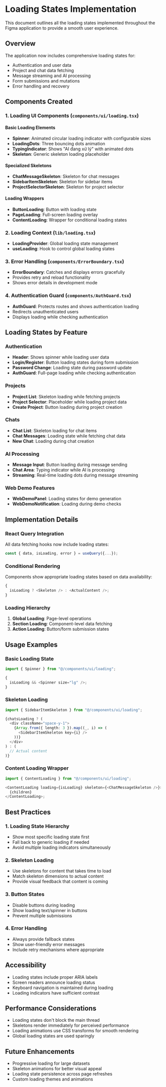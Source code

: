 # Loading States Implementation

This document outlines all the loading states implemented throughout the Figma application to provide a smooth user experience.

## Overview

The application now includes comprehensive loading states for:

- Authentication and user data
- Project and chat data fetching
- Message streaming and AI processing
- Form submissions and mutations
- Error handling and recovery

## Components Created

### 1. Loading UI Components (`components/ui/loading.tsx`)

#### Basic Loading Elements

- **Spinner**: Animated circular loading indicator with configurable sizes
- **LoadingDots**: Three bouncing dots animation
- **TypingIndicator**: Shows "AI đang xử lý" with animated dots
- **Skeleton**: Generic skeleton loading placeholder

#### Specialized Skeletons

- **ChatMessageSkeleton**: Skeleton for chat messages
- **SidebarItemSkeleton**: Skeleton for sidebar items
- **ProjectSelectorSkeleton**: Skeleton for project selector

#### Loading Wrappers

- **ButtonLoading**: Button with loading state
- **PageLoading**: Full-screen loading overlay
- **ContentLoading**: Wrapper for conditional loading states

### 2. Loading Context (`lib/loading.tsx`)

- **LoadingProvider**: Global loading state management
- **useLoading**: Hook to control global loading states

### 3. Error Handling (`components/ErrorBoundary.tsx`)

- **ErrorBoundary**: Catches and displays errors gracefully
- Provides retry and reload functionality
- Shows error details in development mode

### 4. Authentication Guard (`components/AuthGuard.tsx`)

- **AuthGuard**: Protects routes and shows authentication loading
- Redirects unauthenticated users
- Displays loading while checking authentication

## Loading States by Feature

### Authentication

- **Header**: Shows spinner while loading user data
- **Login/Register**: Button loading states during form submission
- **Password Change**: Loading state during password update
- **AuthGuard**: Full-page loading while checking authentication

### Projects

- **Project List**: Skeleton loading while fetching projects
- **Project Selector**: Placeholder while loading project data
- **Create Project**: Button loading during project creation

### Chats

- **Chat List**: Skeleton loading for chat items
- **Chat Messages**: Loading state while fetching chat data
- **New Chat**: Loading during chat creation

### AI Processing

- **Message Input**: Button loading during message sending
- **Chat Area**: Typing indicator while AI is processing
- **Streaming**: Real-time loading dots during message streaming

### Web Demo Features

- **WebDemoPanel**: Loading states for demo generation
- **WebDemoNotification**: Loading during demo checks

## Implementation Details

### React Query Integration

All data fetching hooks now include loading states:

```typescript
const { data, isLoading, error } = useQuery({...});
```

### Conditional Rendering

Components show appropriate loading states based on data availability:

```typescript
{
  isLoading ? <Skeleton /> : <ActualContent />;
}
```

### Loading Hierarchy

1. **Global Loading**: Page-level operations
2. **Section Loading**: Component-level data fetching
3. **Action Loading**: Button/form submission states

## Usage Examples

### Basic Loading State

```typescript
import { Spinner } from "@/components/ui/loading";

{
  isLoading && <Spinner size="lg" />;
}
```

### Skeleton Loading

```typescript
import { SidebarItemSkeleton } from "@/components/ui/loading";

{chatsLoading ? (
  <div className="space-y-1">
    {Array.from({ length: 3 }).map((_, i) => (
      <SidebarItemSkeleton key={i} />
    ))}
  </div>
) : (
  // Actual content
)}
```

### Content Loading Wrapper

```typescript
import { ContentLoading } from "@/components/ui/loading";

<ContentLoading loading={isLoading} skeleton={<ChatMessageSkeleton />}>
  {children}
</ContentLoading>;
```

## Best Practices

### 1. Loading State Hierarchy

- Show most specific loading state first
- Fall back to generic loading if needed
- Avoid multiple loading indicators simultaneously

### 2. Skeleton Loading

- Use skeletons for content that takes time to load
- Match skeleton dimensions to actual content
- Provide visual feedback that content is coming

### 3. Button States

- Disable buttons during loading
- Show loading text/spinner in buttons
- Prevent multiple submissions

### 4. Error Handling

- Always provide fallback states
- Show user-friendly error messages
- Include retry mechanisms where appropriate

## Accessibility

- Loading states include proper ARIA labels
- Screen readers announce loading status
- Keyboard navigation is maintained during loading
- Loading indicators have sufficient contrast

## Performance Considerations

- Loading states don't block the main thread
- Skeletons render immediately for perceived performance
- Loading animations use CSS transforms for smooth rendering
- Global loading states are used sparingly

## Future Enhancements

- Progressive loading for large datasets
- Skeleton animations for better visual appeal
- Loading state persistence across page refreshes
- Custom loading themes and animations
